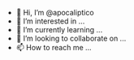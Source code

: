 - 👋 Hi, I’m @apocaliptico
- 👀 I’m interested in ...
- 🌱 I’m currently learning ...
- 💞️ I’m looking to collaborate on ...
- 📫 How to reach me ...

<!---
apocaliptico/apocaliptico is a ✨ special ✨ repository because its `README.md` (this file) appears on your GitHub profile.
You can click the Preview link to take a look at your changes.
--->
